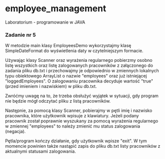 # employee_management
Laboratorium - programowanie w JAVA

### Zadanie nr 5

W metodzie main klasy EmployeesDemo wykorzystajmy klasę SimpleDateFormat do wyświetlenia daty w czytelniejszym formacie.

Używając klasy Scanner oraz wyrażenia regularnego pobierzmy osobno listę wszystkich oraz listę zalogowanych pracowników z załączonego do zadania pliku db.txt i przechowajmy je odpowiednio w zmiennych lokalnych typu obiektowego ArrayList o nazwie "employees" oraz już istniejącej "loggedEmployees".
O zalogowaniu pracownika decyduje wartość "true" (przed imieniem i nazwiskiem) w pliku db.txt.

Zwróćmy uwagę na to, że trzeba obsłużyć wyjątek w sytuacji, gdy program nie będzie mógł odczytać pliku z listą pracowników.

Następnie, za pomocą klasy Scanner, pobierajmy w pętli imię i nazwisko pracownika, które użytkownik wpisuje z klawiatury.
Jeżeli podany pracownik został poprawnie wyszukany za pomocą wyrażenia regularnego w zmiennej "employees" to należy zmienić mu status zalogowania (negacja).

Pętla/program kończy działanie, gdy użytkownik wpisze "exit". W tym momencie powinien także nastąpić zapis do pliku db.txt listy pracowników z aktualnymi statusami zalogowania.
